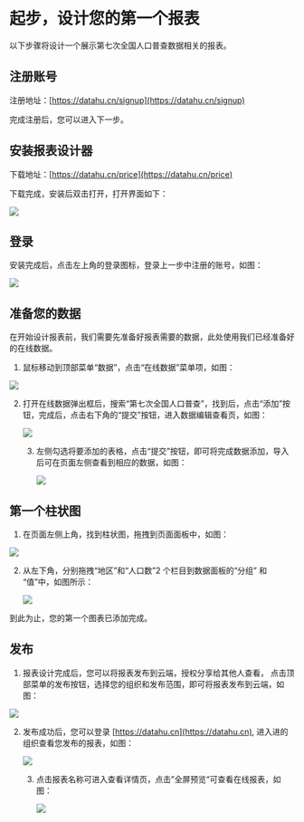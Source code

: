 # 起步，设计您的第一个报表

以下步骤将设计一个展示第七次全国人口普查数据相关的报表。

## 注册账号

注册地址：[https://datahu.cn/signup](https://datahu.cn/signup)

完成注册后，您可以进入下一步。

## 安装报表设计器

下载地址：[https://datahu.cn/price](https://datahu.cn/price)

下载完成，安装后双击打开，打开界面如下：

![](/assets/bbcc84edc66cf0888cfe75a63d68e9d1a5653792.png)

## 登录

安装完成后，点击左上角的登录图标，登录上一步中注册的账号，如图：

![](/assets/2021-08-05-18-26-28-image.png)

## 准备您的数据

在开始设计报表前，我们需要先准备好报表需要的数据，此处使用我们已经准备好的在线数据。

1. 鼠标移动到顶部菜单“数据”，点击“在线数据”菜单项，如图：

![](/assets/2021-08-05-18-23-05-image.png)

2. 打开在线数据弹出框后，搜索“第七次全国人口普查”，找到后，点击“添加”按钮，完成后，点击右下角的“提交”按钮，进入数据编辑查看页，如图：
   
   ![](/assets/2021-08-05-18-37-08-image.png)
   
   3. 左侧勾选将要添加的表格，点击“提交”按钮，即可将完成数据添加，导入后可在页面左侧查看到相应的数据，如图：
      
      ![](/assets/2021-08-05-18-39-02-image.png)

## 第一个柱状图

1. 在页面左侧上角，找到柱状图，拖拽到页面面板中，如图：

![](/assets/2021-08-05-18-51-17-image.png)

2. 从左下角，分别拖拽“地区”和“人口数”2 个栏目到数据面板的“分组” 和 “值”中，如图所示：
   
   ![](/assets/2021-08-05-18-55-15-image.png)

到此为止，您的第一个图表已添加完成。

## 发布

1. 报表设计完成后，您可以将报表发布到云端，授权分享给其他人查看， 点击顶部菜单的发布按钮，选择您的组织和发布范围，即可将报表发布到云端，如图：

![](/assets/2021-08-24-10-43-10-image.png)

2. 发布成功后，您可以登录 [https://datahu.cn](https://datahu.cn), 进入进的组织查看您发布的报表，如图：
   
   ![](/assets/2021-08-24-11-05-04-image.png)
   
   3. 点击报表名称可进入查看详情页，点击”全屏预览“可查看在线报表，如图：
      
      ![](/assets/2021-08-24-11-06-51-image.png)
